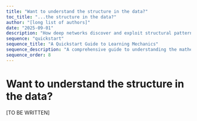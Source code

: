 ```yaml
---
title: "Want to understand the structure in the data?"
toc_title: "...the structure in the data?"
author: "[long list of authors]"
date: "2025-09-01"
description: "How deep networks discover and exploit structural patterns in high-dimensional data."
sequence: "quickstart"
sequence_title: "A Quickstart Guide to Learning Mechanics"
sequence_description: "A comprehensive guide to understanding the mathematical foundations of deep learning, from optimization to generalization."
sequence_order: 8
---
```


# Want to understand the structure in the data?

[TO BE WRITTEN]